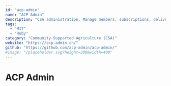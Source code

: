 ```yaml
---
id: "acp-admin"
name: "ACP Admin"
description: "CSA administration. Manage members, subscriptions, deliveries, drop-off locations, member participation, invoices and emails (documentation in French)."
tags:
  - "MIT"
  - "Ruby"
category: "Community-Supported Agriculture (CSA)"
website: "https://acp-admin.ch/"
github: "https://github.com/acp-admin/acp-admin/"
#image: "/placeholder.svg?height=300&width=400"
---
```


# ACP Admin
